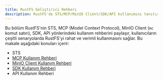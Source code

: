 ```yaml
---
title: RustFS Geliştirici Rehberi
description: RustFS'de STS/MCP/MinIO Client/SDK/API kullanımını tanıtır, geliştiricilerin RustFS'yi daha verimli kullanmalarına yardımcı olur.
---
```


Bu bölüm RustFS'nin STS, MCP (Model Context Protocol), MinIO Client (`mc` komut satırı), SDK, API yönlerindeki kullanım rehberini paylaşır, kullanıcıların çeşitli senaryolarda RustFS'yi rahat ve verimli kullanmasını sağlar. Bu makale aşağıdaki konuları içerir:

- STS
- [MCP Kullanım Rehberi](./mcp.md)
- [MinIO Client Kullanım Rehberi](./mc.md)
- [SDK Kullanım Rehberi](./sdk/index.md)
- API Kullanım Rehberi

